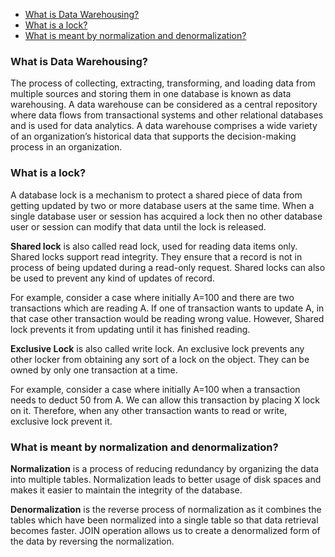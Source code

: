 - [What is Data Warehousing?](#what-is-data-warehousing)
- [What is a lock?](#what-is-a-lock)
- [What is meant by normalization and denormalization?](#what-is-meant-by-normalization-and-denormalization)

### What is Data Warehousing?
The process of collecting, extracting, transforming, and loading data from multiple sources and storing them in one database is known as data warehousing.
A data warehouse can be considered as a central repository where data flows from transactional systems and other relational databases and is used for data analytics.
A data warehouse comprises a wide variety of an organization’s historical data that supports the decision-making process in an organization.

### What is a lock?
A database lock is a mechanism to protect a shared piece of data from getting updated by two or more database users at the same time.
When a single database user or session has acquired a lock then no other database user or session can modify that data until the lock is released.

**Shared lock** is also called read lock, used for reading data items only.
Shared locks support read integrity. They ensure that a record is not in process of being updated during a read-only request.
Shared locks can also be used to prevent any kind of updates of record.

For example, consider a case where initially A=100 and there are two transactions which are reading A.
If one of transaction wants to update A, in that case other transaction would be reading wrong value. 
However, Shared lock prevents it from updating until it has finished reading.

**Exclusive Lock** is also called write lock.
An exclusive lock prevents any other locker from obtaining any sort of a lock on the object.
They can be owned by only one transaction at a time.

For example, consider a case where initially A=100 when a transaction needs to deduct 50 from A.
We can allow this transaction by placing X lock on it.
Therefore, when any other transaction wants to read or write, exclusive lock prevent it.

### What is meant by normalization and denormalization?
**Normalization** is a process of reducing redundancy by organizing the data into multiple tables.
Normalization leads to better usage of disk spaces and makes it easier to maintain the integrity of the database.  

**Denormalization** is the reverse process of normalization as it combines the tables which have been normalized into a single table so that data retrieval becomes faster.
JOIN operation allows us to create a denormalized form of the data by reversing the normalization.

